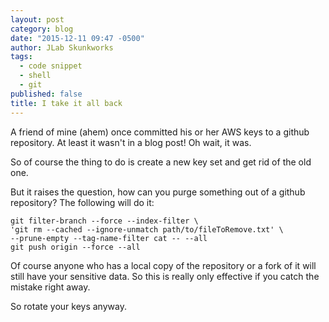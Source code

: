 ```yaml
---
layout: post
category: blog
date: "2015-12-11 09:47 -0500"
author: JLab Skunkworks
tags: 
  - code snippet
  - shell
  - git
published: false
title: I take it all back
---
```


A friend of mine (ahem) once committed his or her AWS keys to a github repository.  At least it wasn't in a blog post!  Oh wait, it was.

So of course the thing to do is create a new key set and get rid of the old one.

But it raises the question, how can you purge something out of a github repository?  The following will do it:

```
git filter-branch --force --index-filter \
'git rm --cached --ignore-unmatch path/to/fileToRemove.txt' \
--prune-empty --tag-name-filter cat -- --all
git push origin --force --all
```

Of course anyone who has a local copy of the repository or a fork of it will still have your sensitive data.  So this is really only effective if you catch the mistake right away.

So rotate your keys anyway.
